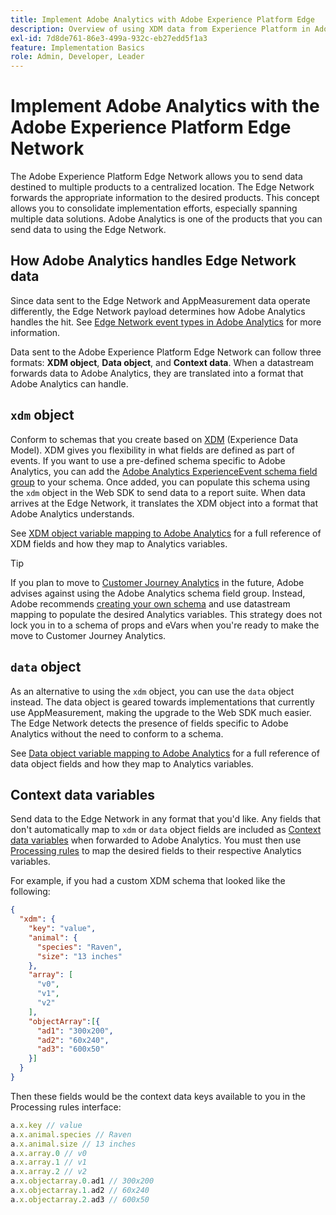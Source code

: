 ```yaml
---
title: Implement Adobe Analytics with Adobe Experience Platform Edge
description: Overview of using XDM data from Experience Platform in Adobe Analytics
exl-id: 7d8de761-86e3-499a-932c-eb27edd5f1a3
feature: Implementation Basics
role: Admin, Developer, Leader
---
```

# Implement Adobe Analytics with the Adobe Experience Platform Edge Network

The Adobe Experience Platform Edge Network allows you to send data destined to multiple products to a centralized location. The Edge Network forwards the appropriate information to the desired products. This concept allows you to consolidate implementation efforts, especially spanning multiple data solutions. Adobe Analytics is one of the products that you can send data to using the Edge Network.

## How Adobe Analytics handles Edge Network data

Since data sent to the Edge Network and AppMeasurement data operate differently, the Edge Network payload determines how Adobe Analytics handles the hit. See [Edge Network event types in Adobe Analytics](hit-types.md) for more information.

Data sent to the Adobe Experience Platform Edge Network can follow three formats: **XDM object**, **Data object**, and **Context data**. When a datastream forwards data to Adobe Analytics, they are translated into a format that Adobe Analytics can handle.

## `xdm` object

Conform to schemas that you create based on [XDM](https://experienceleague.adobe.com/en/docs/experience-platform/xdm/home) (Experience Data Model). XDM gives you flexibility in what fields are defined as part of events. If you want to use a pre-defined schema specific to Adobe Analytics, you can add the [Adobe Analytics ExperienceEvent schema field group](https://experienceleague.adobe.com/en/docs/experience-platform/xdm/field-groups/event/analytics-full-extension) to your schema. Once added, you can populate this schema using the `xdm` object in the Web SDK to send data to a report suite. When data arrives at the Edge Network, it translates the XDM object into a format that Adobe Analytics understands.

See [XDM object variable mapping to Adobe Analytics](xdm-var-mapping.md) for a full reference of XDM fields and how they map to Analytics variables.

>[!TIP]
>
>If you plan to move to [Customer Journey Analytics](https://experienceleague.adobe.com/en/docs/analytics-platform/using/cja-landing) in the future, Adobe advises against using the Adobe Analytics schema field group. Instead, Adobe recommends [creating your own schema](https://experienceleague.adobe.com/en/docs/analytics-platform/using/compare-aa-cja/upgrade-to-cja/schema/cja-upgrade-schema-architect) and use datastream mapping to populate the desired Analytics variables. This strategy does not lock you in to a schema of props and eVars when you're ready to make the move to Customer Journey Analytics.

## `data` object

As an alternative to using the `xdm` object, you can use the `data` object instead. The data object is geared towards implementations that currently use AppMeasurement, making the upgrade to the Web SDK much easier. The Edge Network detects the presence of fields specific to Adobe Analytics without the need to conform to a schema.

See [Data object variable mapping to Adobe Analytics](data-var-mapping.md) for a full reference of data object fields and how they map to Analytics variables.

## Context data variables

Send data to the Edge Network in any format that you'd like. Any fields that don't automatically map to `xdm` or `data` object fields are included as [Context data variables](/help/implement/vars/page-vars/contextdata.md) when forwarded to Adobe Analytics. You must then use [Processing rules](/help/admin/tools/c-manage-report-suites/c-edit-report-suites/general/processing-rules/pr-overview.md) to map the desired fields to their respective Analytics variables.

For example, if you had a custom XDM schema that looked like the following:

```json
{
  "xdm": {
    "key": "value",
    "animal": {
      "species": "Raven",
      "size": "13 inches"
    },
    "array": [
      "v0",
      "v1",
      "v2"
    ],
    "objectArray":[{
      "ad1": "300x200",
      "ad2": "60x240",
      "ad3": "600x50"
    }]
  }
}
```

Then these fields would be the context data keys available to you in the Processing rules interface:

```javascript
a.x.key // value
a.x.animal.species // Raven
a.x.animal.size // 13 inches
a.x.array.0 // v0
a.x.array.1 // v1
a.x.array.2 // v2
a.x.objectarray.0.ad1 // 300x200
a.x.objectarray.1.ad2 // 60x240
a.x.objectarray.2.ad3 // 600x50
```
